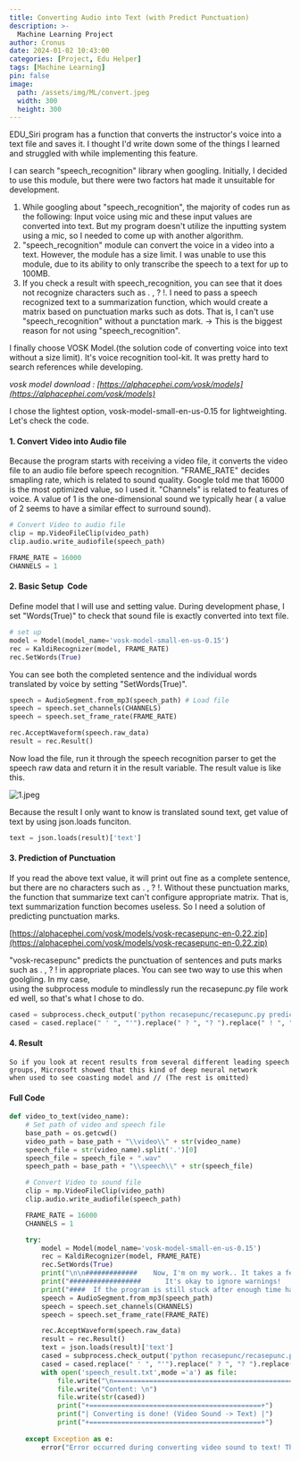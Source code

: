 ```yaml
---
title: Converting Audio into Text (with Predict Punctuation)
description: >-
  Machine Learning Project
author: Cronus
date: 2024-01-02 10:43:00 
categories: [Project, Edu Helper]
tags: [Machine Learning]
pin: false
image:
  path: /assets/img/ML/convert.jpeg
  width: 300
  height: 300
---
```



EDU\_Siri program has a function that converts the instructor's voice into a text file and saves it. I thought I'd write down some of the things I learned and struggled with while implementing this feature.

I can search "speech\_recognition" library when googling. Initially, I decided to use this module, but there were two factors hat made it unsuitable for development.

1.  While googling about "speech\_recognition", the majority of codes run as the following: Input voice using mic and these input values are converted into text. But my program doesn't utilize the inputting system using a mic, so I needed to come up with another algorithm.
2.  "speech\_recognition" module can convert the voice in a video into a text. However, the module has a size limit. I was unable to use this module, due to its ability to only transcribe the speech to a text for up to 100MB.
3.  If you check a result with speech\_recognition, you can see that it does not recognize characters such as . , ? !. I need to pass a speech recognized text to a summarization function, which would create a matrix based on punctuation marks such as dots. That is, I can't use "speech\_recognition" without a punctation mark. -> This is the biggest reason for not using "speech\_recognition".

I finally choose VOSK Model.(the solution code of converting voice into text without a size limit). It's voice recognition tool-kit. It was pretty hard to search references while developing.

_vosk model download : [https://alphacephei.com/vosk/models](https://alphacephei.com/vosk/models)_

I chose the lightest option, vosk-model-small-en-us-0.15 for lightweighting. Let's check the code.

#### **1\. Convert Video into Audio file**

Because the program starts with receiving a video file, it converts the video file to an audio file before speech recognition. "FRAME\_RATE" decides smapling rate, which is related to sound quality. Google told me that 16000 is the most optimized value, so I used it. "Channels" is related to features of voice. A value of 1 is the one-dimensional sound we typically hear ( a value of 2 seems to have a similar effect to surround sound). 

```python
# Convert Video to audio file
clip = mp.VideoFileClip(video_path)
clip.audio.write_audiofile(speech_path)

FRAME_RATE = 16000
CHANNELS = 1
```

#### **2\. Basic Setup  Code**

Define model that I will use and setting value. During development phase, I set "Words(True)" to check that sound file is exactly converted into text file.

```python
# set up
model = Model(model_name='vosk-model-small-en-us-0.15')
rec = KaldiRecognizer(model, FRAME_RATE)
rec.SetWords(True)
```

You can see both the completed sentence and the individual words translated by voice by setting "SetWords(True)".

```python
speech = AudioSegment.from_mp3(speech_path) # Load file
speech = speech.set_channels(CHANNELS)
speech = speech.set_frame_rate(FRAME_RATE)

rec.AcceptWaveform(speech.raw_data)
result = rec.Result()
```

Now load the file, run it through the speech recognition parser to get the speech raw data and return it in the result variable. The result value is like this.

![1.jpeg](/assets/img/ML/convert(1).jpeg)

Because the result I only want to know is translated sound text, get value of text by using json.loads funciton.

```python
text = json.loads(result)['text']
```

#### **3\. Prediction of Punctuation**

If you read the above text value, it will print out fine as a complete sentence, but there are no characters such as . , ? !. Without these punctuation marks, the function that summarize text can't configure appropriate matrix. That is, text summarization function becomes useless. So I need a solution of predicting punctuation marks.

[https://alphacephei.com/vosk/models/vosk-recasepunc-en-0.22.zip](https://alphacephei.com/vosk/models/vosk-recasepunc-en-0.22.zip)

"vosk-recasepunc" predicts the punctuation of sentences and puts marks such as . , ? ! in appropriate places. You can see two way to use this when goolgling. In my case, using the subprocess module to mindlessly run the recasepunc.py file worked well, so that's what I chose to do.

```python
cased = subprocess.check_output('python recasepunc/recasepunc.py predict recasepunc/checkpoint', shell=True, text=True, input=text)
cased = cased.replace(" ' ", "'").replace(" ? ", "? ").replace(" ! ", "! ")
```

#### **4\. Result**

```
So if you look at recent results from several different leading speech groups, Microsoft showed that this kind of deep neural network 
when used to see coasting model and // (The rest is omitted)
```

#### **Full Code**

```python
def video_to_text(video_name):
    # Set path of video and speech file
    base_path = os.getcwd()
    video_path = base_path + "\\video\\" + str(video_name)
    speech_file = str(video_name).split('.')[0]
    speech_file = speech_file + ".wav"
    speech_path = base_path + "\\speech\\" + str(speech_file)

    # Convert Video to sound file
    clip = mp.VideoFileClip(video_path)
    clip.audio.write_audiofile(speech_path)

    FRAME_RATE = 16000
    CHANNELS = 1

    try:
        model = Model(model_name='vosk-model-small-en-us-0.15')
        rec = KaldiRecognizer(model, FRAME_RATE)
        rec.SetWords(True)
        print("\n\n#############    Now, I'm on my work.. It takes a few minutes.  #################")
        print("##################      It's okay to ignore warnings!      ##########################")
        print("####  If the program is still stuck after enough time has passed, press Enter.  #####")
        speech = AudioSegment.from_mp3(speech_path)
        speech = speech.set_channels(CHANNELS)
        speech = speech.set_frame_rate(FRAME_RATE)

        rec.AcceptWaveform(speech.raw_data)
        result = rec.Result()
        text = json.loads(result)['text']
        cased = subprocess.check_output('python recasepunc/recasepunc.py predict recasepunc/checkpoint', shell=True, text=True, input=text)
        cased = cased.replace(" ' ", "'").replace(" ? ", "? ").replace(" ! ", "! ")
        with open('speech_result.txt',mode ='a') as file: 
            file.write("\n==============================================\n")
            file.write("Content: \n") 
            file.write(str(cased)) 
            print("+===========================================+")
            print("| Converting is done! (Video Sound -> Text) |")
            print("+===========================================+")
    
    except Exception as e:
        error("Error occurred during converting video sound to text! The file is probably an unsupported format")
```